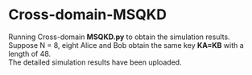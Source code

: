 # Cross-domain-MSQKD
Running Cross-domain **MSQKD.py** to obtain the simulation results.<br>
Suppose N = 8, eight Alice and Bob obtain the same key **KA=KB** with a length of 48.<br>
The detailed simulation results have been uploaded.<br>

